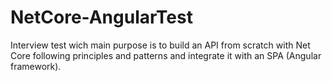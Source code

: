 # NetCore-AngularTest
Interview test wich main purpose is to build an API from scratch with Net Core following principles and patterns and integrate it with an SPA (Angular framework).
